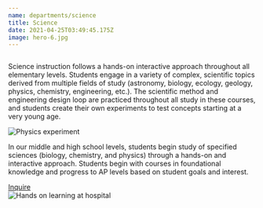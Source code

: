 ```yaml
---
name: departments/science
title: Science
date: 2021-04-25T03:49:45.175Z
image: hero-6.jpg
---
```


<div class="row">
  <div class="column medium-7">
    <p>Science instruction follows a hands-on interactive approach throughout all elementary levels. Students engage in a variety of complex, scientific topics derived from multiple fields of study (astronomy, biology, ecology, geology, physics, chemistry, engineering, etc.).  The scientific method and engineering design loop are practiced throughout all study in these courses, and students create their own experiments to test concepts starting at a very young age.</p>
  </div>
  <div class="column medium-5">
    <img src="/img/science-1.jpg" alt="Physics experiment" />
  </div>
</div>
<div class="row">
  <div class="column medium-7 medium-push-5">
    <p>
      In our middle and high school levels, students begin study of specified sciences (biology, chemistry, and physics) through a hands-on and interactive approach. Students begin with courses in foundational knowledge and progress to AP levels based on student goals and interest.
    </p>
    <a href="/contact" class="button secondary" style="margin-top:20px; margin-bottom:40px">Inquire</a>
  </div>
  <div class="column medium-5 medium-pull-7">
    <img src="/img/science-2.jpg" alt="Hands on learning at hospital" />
  </div>
</div>

